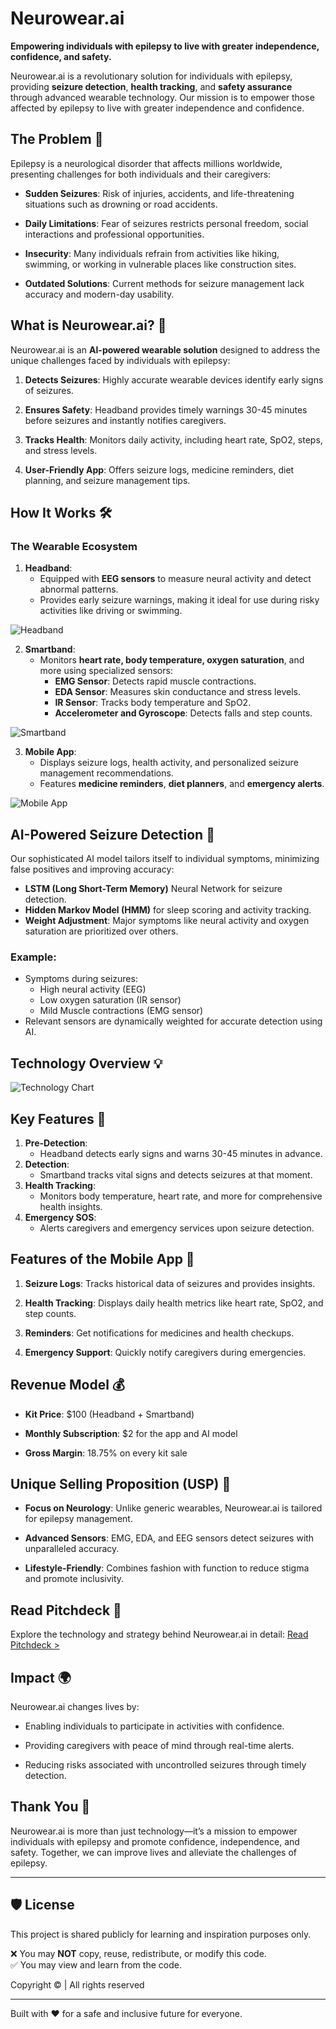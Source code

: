 
# Neurowear.ai

**Empowering individuals with epilepsy to live with greater independence, confidence, and safety.**

Neurowear.ai is a revolutionary solution for individuals with epilepsy, providing **seizure detection**, **health tracking**, and **safety assurance** through advanced wearable technology. Our mission is to empower those affected by epilepsy to live with greater independence and confidence.



## The Problem 🚨

Epilepsy is a neurological disorder that affects millions worldwide, presenting challenges for both individuals and their caregivers:
- **Sudden Seizures**: Risk of injuries, accidents, and life-threatening situations such as drowning or road accidents.

- **Daily Limitations**: Fear of seizures restricts personal freedom, social interactions and professional opportunities.

- **Insecurity**: Many individuals refrain from activities like hiking, swimming, or working in vulnerable places like construction sites.

- **Outdated Solutions**: Current methods for seizure management lack accuracy and modern-day usability.



## What is Neurowear.ai? 💭

Neurowear.ai is an **AI-powered wearable solution** designed to address the unique challenges faced by individuals with epilepsy:
1. **Detects Seizures**: Highly accurate wearable devices identify early signs of seizures.

2. **Ensures Safety**: Headband provides timely warnings 30-45 minutes before seizures and instantly notifies caregivers.

3. **Tracks Health**: Monitors daily activity, including heart rate, SpO2, steps, and stress levels.

4. **User-Friendly App**: Offers seizure logs, medicine reminders, diet planning, and seizure management tips.

## How It Works 🛠️

### The Wearable Ecosystem
1. **Headband**:
   - Equipped with **EEG sensors** to measure neural activity and detect abnormal patterns.
   - Provides early seizure warnings, making it ideal for use during risky activities like driving or swimming.

![Headband](https://github.com/Leter-Tech/Neurowear.ai/blob/main/images/The_Prototypes_3.png?raw=true)

2. **Smartband**:
   - Monitors **heart rate, body temperature, oxygen saturation**, and more using specialized sensors:
     - **EMG Sensor**: Detects rapid muscle contractions.
     - **EDA Sensor**: Measures skin conductance and stress levels.
     - **IR Sensor**: Tracks body temperature and SpO2.
     - **Accelerometer and Gyroscope**: Detects falls and step counts.

![Smartband](https://github.com/Leter-Tech/Neurowear.ai/blob/main/images/The_Prototypes_1.png?raw=true)

3. **Mobile App**:
   - Displays seizure logs, health activity, and personalized seizure management recommendations.
   - Features **medicine reminders**, **diet planners**, and **emergency alerts**.

![Mobile App](https://github.com/Leter-Tech/Neurowear.ai/blob/main/images/The_Prototypes_2.png?raw=true)

## AI-Powered Seizure Detection 🤖

Our sophisticated AI model tailors itself to individual symptoms, minimizing false positives and improving accuracy:
- **LSTM (Long Short-Term Memory)** Neural Network for seizure detection.
- **Hidden Markov Model (HMM)** for sleep scoring and activity tracking.
- **Weight Adjustment**: Major symptoms like neural activity and oxygen saturation are prioritized over others.

### Example:
- Symptoms during seizures:
  - High neural activity (EEG)
  - Low oxygen saturation (IR sensor)
  - Mild Muscle contractions (EMG sensor)
- Relevant sensors are dynamically weighted for accurate detection using AI.

## Technology Overview 💡

![Technology Chart](https://github.com/Leter-Tech/Neurowear.ai/blob/main/images/AI%20Model%20Flow%20Chart.jpg?raw=true)

## Key Features 🌟
1. **Pre-Detection**:
   - Headband detects early signs and warns 30-45 minutes in advance.
2. **Detection**:
   - Smartband tracks vital signs and detects seizures at that moment.
3. **Health Tracking**:
   - Monitors body temperature, heart rate, and more for comprehensive health insights.
4. **Emergency SOS**:
   - Alerts caregivers and emergency services upon seizure detection.

## Features of the Mobile App 📱

1. **Seizure Logs**: Tracks historical data of seizures and provides insights.

2. **Health Tracking**: Displays daily health metrics like heart rate, SpO2, and step counts.

3. **Reminders**: Get notifications for medicines and health checkups.

4. **Emergency Support**: Quickly notify caregivers during emergencies.

## Revenue Model 💰

- **Kit Price**: $100 (Headband + Smartband)

- **Monthly Subscription**: $2 for the app and AI model

- **Gross Margin**: 18.75% on every kit sale

## Unique Selling Proposition (USP) 🌟

- **Focus on Neurology**: Unlike generic wearables, Neurowear.ai is tailored for epilepsy management.

- **Advanced Sensors**: EMG, EDA, and EEG sensors detect seizures with unparalleled accuracy.

- **Lifestyle-Friendly**: Combines fashion with function to reduce stigma and promote inclusivity.

## Read Pitchdeck 📄

Explore the technology and strategy behind Neurowear.ai in detail:
[Read Pitchdeck >](https://github.com/Leter-Tech/Neurowear.ai/blob/main/Pitchdeck.pdf)

## Impact 🌍

Neurowear.ai changes lives by:
- Enabling individuals to participate in activities with confidence.

- Providing caregivers with peace of mind through real-time alerts.

- Reducing risks associated with uncontrolled seizures through timely detection.

## Thank You 🙏

Neurowear.ai is more than just technology—it’s a mission to empower individuals with epilepsy and promote confidence, independence, and safety. Together, we can improve lives and alleviate the challenges of epilepsy. 

---

## 🛡️ License

This project is shared publicly for learning and inspiration purposes only.

❌ You may **NOT** copy, reuse, redistribute, or modify this code.  
✅ You may view and learn from the code.

Copyright © | All rights reserved

---

Built with ❤️ for a safe and inclusive future for everyone.
